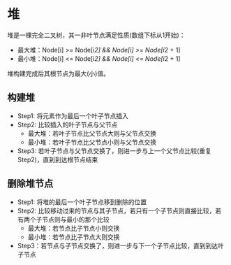 # 堆

堆是一棵完全二叉树，其一非叶节点满足性质(数组下标从1开始)：

* 最大堆：Node[i] >= Node[i*2] && Node[i] >= Node[i*2 + 1] 
* 最小堆：Node[i] <= Node[i*2] && Node[i] <= Node[i*2 + 1] 

堆构建完成后其根节点为最大(小)值。

## 构建堆

* Step1: 将元素作为最后一个叶子节点插入
* Step2: 比较插入的叶子节点与父节点
    * 最大堆：若叶子节点比父节点大则与父节点交换
    * 最小堆：若叶子节点比父节点小则与父节点交换
* Step3: 若叶子节点与父节点交换了，则进一步与上一个父节点比较(重复Step2)，直到到达根节点结束

## 删除堆节点

* Step1: 将堆的最后一个叶子节点移到删除的位置
* Step2: 比较移动过来的节点与其子节点，若只有一个子节点则直接比较，若有两个子节点则与最小的那个比较
    * 最大堆：若节点比子节点小则交换
    * 最小堆：若节点比子节点大则交换
* Step3：若节点与子节点交换了，则进一步与下一个子节点比较，直到到达叶子节点
